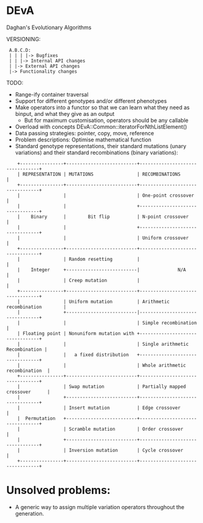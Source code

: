 # DEvA
 Daghan's Evolutionary Algorithms

 VERSIONING:

     A.B.C.D:
     | | | |-> Bugfixes
     | | |-> Internal API changes
     | |-> External API changes
     |-> Functionality changes

 TODO:
 * Range-ify container traversal
 * Support for different genotypes and/or different phenotypes
 * Make operators into a functor so that we can learn what they need as binput, and what they give as an output
    * But for maximum customisation, operators should be any callable
 * Overload with concepts DEvA::Common::iteratorForNthListElement()
 * Data passing strategies: pointer, copy, move, reference
 * Problem descriptions: Optimise mathematical function
 * Standard genotype representations, their standard mutations (unary variations) and their standard recombinations (binary variations):
```
    +----------------+--------------------------+---------------------------------+
    | REPRESENTATION | MUTATIONS                | RECOMBINATIONS                  |
    +----------------+--------------------------+---------------------------------+
    |                |                          | One-point crossover             |
    |                |                          +---------------------------------+
    |    Binary      |        Bit flip          | N-point crossover               |
    |                |                          +---------------------------------+
    |                |                          | Uniform crossover               |
    +----------------+--------------------------+---------------------------------+
    |                | Random resetting         |                                 |
    |    Integer     +--------------------------|              N/A                |
    |                | Creep mutation           |                                 |
    +----------------+--------------------------+---------------------------------+
    |                | Uniform mutation         | Arithmetic recombination        |
    |                +--------------------------|---------------------------------+
    |                |                          | Simple recombination            |
    | Floating point | Nonuniform mutation with +---------------------------------+
    |                |                          | Single arithmetic Recombination |
    |                |   a fixed distribution   +---------------------------------+
    |                |                          | Whole arithmetic recombination  |
    +----------------+--------------------------+---------------------------------+
    |                | Swap mutation            | Partially mapped crossover      |
    |                +--------------------------+---------------------------------+
    |                | Insert mutation          | Edge crossover                  |
    |  Permutation   +--------------------------+---------------------------------+
    |                | Scramble mutation        | Order crossover                 |
    |                +--------------------------+---------------------------------+
    |                | Inversion mutation       | Cycle crossover                 |
    +----------------+--------------------------+---------------------------------+
```

# Unsolved problems:
* A generic way to assign multiple variation operators throughout the generation.